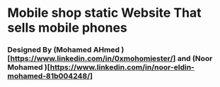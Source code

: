 # Mobile shop static Website That sells mobile phones
### Designed By (Mohamed AHmed )[https://www.linkedin.com/in/0xmohomiester/] and (Noor Mohamed )[https://www.linkedin.com/in/noor-eldin-mohamed-81b004248/]
